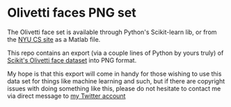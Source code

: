 # Olivetti faces PNG set

The Olivetti face set is available through Python's Scikit-learn lib, or from the [NYU CS site](http://www.cs.nyu.edu/~roweis/data.html) as a Matlab file.

This repo contains an export (via a couple lines of Python by yours truly) of [Scikit's Olivetti face dataset](http://scikit-learn.org/stable/datasets/olivetti_faces.html) into PNG format.

My hope is that this export will come in handy for those wishing to use this data set for things like machine learning and such, but if there are copyright issues with doing something like this, please do not hesitate to contact me via direct message to [my Twitter account](https://twitter.com/meta_Lloyd)

